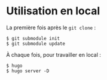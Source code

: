 # Utilisation en local
La première fois après le `git clone` :
```
$ git submodule init
$ git submodule update
```

À chaque fois, pour travailler en local :
```
$ hugo
$ hugo server -D
```
